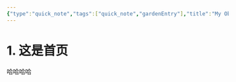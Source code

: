 ```yaml
---
{"type":"quick_note","tags":["quick_note","gardenEntry"],"title":"My Obsidian","author":"codertoro","establish":"2025-03-03 20：01：58","dg-home":"true","dg-publish":true,"dg-show-local-graph":"true","permalink":"/Ideas/000-主页/","dgShowLocalGraph":"true","dgPassFrontmatter":true,"created":"2025-03-04T09:16:00.841+08:00","updated":"2025-03-04T18:35:38.598+08:00"}
---
```


# 1. 这是首页
哈哈哈哈